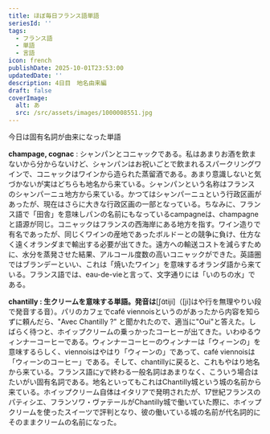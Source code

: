 ```yaml
---
title: ほぼ毎日フランス語単語
seriesId: ''
tags:
  - フランス語
  - 単語
  - 言語
icon: french
publishDate: 2025-10-01T23:53:00
updatedDate: ''
description: 4日目　地名由来編
draft: false
coverImage:
  alt: あ
  src: /src/assets/images/1000008551.jpg
---
```

今日は固有名詞が由来になった単語

**champage, cognac** : シャンパンとコニャックである。私はあまりお酒を飲まないから分からないけど、シャンパンはお祝いごとで飲まれるスパークリングワインで、コニャックはワインから造られた蒸留酒である。あまり意識しないと気づかないが実はどちらも地名から来ている。シャンパンという名称はフランスのシャンパーニュ地方から来ている。かつてはシャンパーニュという行政区画があったが、現在はさらに大きな行政区画の一部となっている。ちなみに、フランス語で「田舎」を意味しパンの名前にもなっているcampagneは、champagneと語源が同じ。コニャックはフランスの西海岸にある地方を指す。ワイン造りで有名であったが、同じくワインの産地であったボルドーとの競争に負け、仕方なく遠くオランダまで輸出する必要が出てきた。遠方への輸送コストを減らすために、水分を蒸発させた結果、アルコール度数の高いコニャックができた。英語圏ではブランデーといい、これは「焼いたワイン」を意味するオランダ語から来ている。フランス語では、eau-de-vieと言って、文字通りには「いのちの水」である。

**chantilly : 生クリームを意味する単語。発音は**[ʃɑ̃tiji]（[ji]はや行を無理やりい段で発音する音）。パリのカフェでcafé viennoisというのがあったから内容を知らずに頼んだら、"Avec Chantilly ?" と聞かれたので、適当に"Oui"と答えた。しばらく待つと、ホイップクリームの乗っかったコーヒーが出てきた。いわゆるウィンナーコーヒーである。ウィンナーコーヒーのウィンナーは「ウィーンの」を意味するらしく、viennoisはやはり「ウィーンの」であって、café viennoisは「ウィーンのコーヒー」である。そして、chantillyに戻ると、これもやはり地名から来ている。フランス語にyで終わる一般名詞はあまりなく、こういう場合はたいがい固有名詞である。地名といってもこれはChantilly城という城の名前から来ている。ホイップクリーム自体はイタリアで発明されたが、17世紀フランスのパティシエ、フランソワ・ヴァテールがChantilly城で働いていた際に、ホイップクリームを使ったスイーツで評判となり、彼の働いている城の名前が代名詞的にそのままクリームの名前になった。
